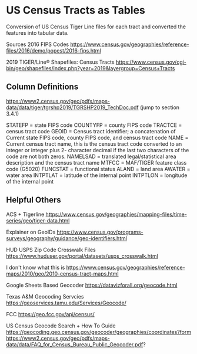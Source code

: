 # US Census Tracts as Tables
Conversion of US Census Tiger Line files for each tract and converted the features into tabular data.

Sources
2016 FIPS Codes
https://www.census.gov/geographies/reference-files/2016/demo/popest/2016-fips.html

2019 TIGER/Line® Shapefiles: Census Tracts
https://www.census.gov/cgi-bin/geo/shapefiles/index.php?year=2019&layergroup=Census+Tracts

## Column Definitions
https://www2.census.gov/geo/pdfs/maps-data/data/tiger/tgrshp2019/TGRSHP2019_TechDoc.pdf (jump to section 3.4.1)

STATEFP = state FIPS code
COUNTYFP = county FIPS code
TRACTCE = census tract code
GEOID = Census tract identifier; a concatenation of Current state FIPS code, county FIPS code, and census tract code
NAME = Current census tract name, this is the census tract code converted to an integer or integer plus 2- character decimal if the last two characters of the code are not both zeros.
NAMELSAD = translated legal/statistical area description and the census tract name
MTFCC = MAF/TIGER feature class code (G5020)
FUNCSTAT = functional status
ALAND = land area
AWATER = water area
INTPTLAT = latitude of the internal point
INTPTLON = longitude of the internal point


## Helpful Others

ACS + Tigerline 
https://www.census.gov/geographies/mapping-files/time-series/geo/tiger-data.html

Explainer on GeoIDs
https://www.census.gov/programs-surveys/geography/guidance/geo-identifiers.html

HUD USPS Zip Code Crosswalk Files
https://www.huduser.gov/portal/datasets/usps_crosswalk.html

I don't know what this is
https://www.census.gov/geographies/reference-maps/2010/geo/2010-census-tract-maps.html

Google Sheets Based Geocoder
https://datavizforall.org/geocode.html

Texas A&M Geocoding Servcies
https://geoservices.tamu.edu/Services/Geocode/

FCC
https://geo.fcc.gov/api/census/

US Census Geocode Search + How To Guide
https://geocoding.geo.census.gov/geocoder/geographies/coordinates?form
https://www2.census.gov/geo/pdfs/maps-data/data/FAQ_for_Census_Bureau_Public_Geocoder.pdf?
